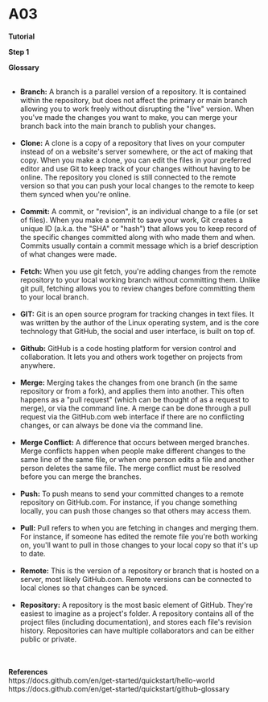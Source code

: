 # A03
**Tutorial** </br>

**Step 1** </br>

**Glossary** </br></br>
<ul>
  <li> <b>Branch:</b> A branch is a parallel version of a repository. It is contained within the repository, but does not affect the primary or main branch allowing you to work freely without disrupting the "live" version. When you've made the changes you want to make, you can merge your branch back into the main branch to publish your changes.</li> </br>
<li><b>Clone:</b> A clone is a copy of a repository that lives on your computer instead of on a website's server somewhere, or the act of making that copy. When you make a clone, you can edit the files in your preferred editor and use Git to keep track of your changes without having to be online. The repository you cloned is still connected to the remote version so that you can push your local changes to the remote to keep them synced when you're online.</li></br>
<li><b>Commit:</b> A commit, or "revision", is an individual change to a file (or set of files). When you make a commit to save your work, Git creates a unique ID (a.k.a. the "SHA" or "hash") that allows you to keep record of the specific changes committed along with who made them and when. Commits usually contain a commit message which is a brief description of what changes were made.</li></br>
<li><b>Fetch:</b> When you use git fetch, you're adding changes from the remote repository to your local working branch without committing them. Unlike git pull, fetching allows you to review changes before committing them to your local branch.</li></br>
<li><b>GIT:</b> Git is an open source program for tracking changes in text files. It was written by the author of the Linux operating system, and is the core technology that GitHub, the social and user interface, is built on top of.</li></br>
<li><b>Github:</b> GitHub is a code hosting platform for version control and collaboration. It lets you and others work together on projects from anywhere.</li></br>
<li><b>Merge:</b> Merging takes the changes from one branch (in the same repository or from a fork), and applies them into another. This often happens as a "pull request" (which can be thought of as a request to merge), or via the command line. A merge can be done through a pull request via the GitHub.com web interface if there are no conflicting changes, or can always be done via the command line.</li></br>
<li><b>Merge Conflict:</b> A difference that occurs between merged branches. Merge conflicts happen when people make different changes to the same line of the same file, or when one person edits a file and another person deletes the same file. The merge conflict must be resolved before you can merge the branches.</li></br>
<li><b>Push:</b> To push means to send your committed changes to a remote repository on GitHub.com. For instance, if you change something locally, you can push those changes so that others may access them.</li></br>
<li><b>Pull:</b> Pull refers to when you are fetching in changes and merging them. For instance, if someone has edited the remote file you're both working on, you'll want to pull in those changes to your local copy so that it's up to date.</li></br>
<li><b>Remote:</b> This is the version of a repository or branch that is hosted on a server, most likely GitHub.com. Remote versions can be connected to local clones so that changes can be synced.</li></br>
<li><b>Repository:</b> A repository is the most basic element of GitHub. They're easiest to imagine as a project's folder. A repository contains all of the project files (including documentation), and stores each file's revision history. Repositories can have multiple collaborators and can be either public or private.</li></br>
</ul>
</br>
<b>References</b> </br>
https://docs.github.com/en/get-started/quickstart/hello-world
https://docs.github.com/en/get-started/quickstart/github-glossary
